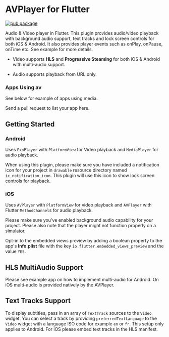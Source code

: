 # AVPlayer for Flutter

[![pub package](https://img.shields.io/pub/v/media.svg)](https://pub.dartlang.org/packages/media)

Audio & Video player in Flutter. This plugin provides audio/video playback with background audio
support, text tracks and lock screen controls for both iOS & Android. It also provides player events
such as onPlay, onPause, onTime etc. See example for more details.

- Video supports **HLS** and **Progressive Steaming** for both iOS & Android with multi-audio support.

- Audio supports playback from URL only.

### Apps Using av

See below for example of apps using media.

Send a pull request to list your app here.

## Getting Started

### Android

Uses `ExoPlayer` with `PlatformView` for Video playback and `MediaPlayer` for audio playback.

When using this plugin, please make sure you have included a notification icon
for your project in `drawable` resource directory named `ic_notification_icon`.
This plugin will use this icon to show lock screen controls for playback.

### iOS

Uses `AVPlayer` with `PlatformView` for video playback and `AVPlayer` with Flutter
`MethodChannel`s for audio playback.

Please make sure you've enabled background audio capability for your project.
Please also note that the player might not function properly on a simulator.

Opt-in to the embedded views preview by adding a boolean property to the app's
**Info.plist** file with the key `io.flutter.embedded_views_preview` and the value `YES`.

## HLS MultiAudio Support

Please see example app on how to implement multi-audio for Android. On iOS multi-audio is
provided natively by the AVPlayer.

## Text Tracks Support

To display subtitles, pass in an array of `TextTrack` sources to the `Video` widget. You
can select a track by providing `preferredTextLanguage` to the `Video` widget with
a language ISO code for example `en` or `fr`. This setup only applies to Android. For iOS
please embed text tracks in the HLS manifest.

